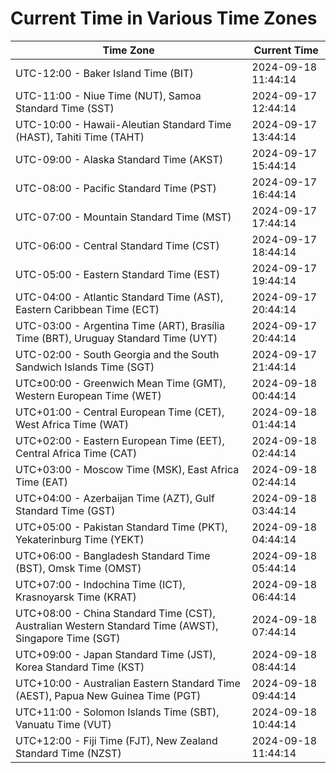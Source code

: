 # Current Time in Various Time Zones

| Time Zone | Current Time |
|-----------|--------------|
| UTC-12:00 - Baker Island Time (BIT) | 2024-09-18 11:44:14 |
| UTC-11:00 - Niue Time (NUT), Samoa Standard Time (SST) | 2024-09-17 12:44:14 |
| UTC-10:00 - Hawaii-Aleutian Standard Time (HAST), Tahiti Time (TAHT) | 2024-09-17 13:44:14 |
| UTC-09:00 - Alaska Standard Time (AKST) | 2024-09-17 15:44:14 |
| UTC-08:00 - Pacific Standard Time (PST) | 2024-09-17 16:44:14 |
| UTC-07:00 - Mountain Standard Time (MST) | 2024-09-17 17:44:14 |
| UTC-06:00 - Central Standard Time (CST) | 2024-09-17 18:44:14 |
| UTC-05:00 - Eastern Standard Time (EST) | 2024-09-17 19:44:14 |
| UTC-04:00 - Atlantic Standard Time (AST), Eastern Caribbean Time (ECT) | 2024-09-17 20:44:14 |
| UTC-03:00 - Argentina Time (ART), Brasília Time (BRT), Uruguay Standard Time (UYT) | 2024-09-17 20:44:14 |
| UTC-02:00 - South Georgia and the South Sandwich Islands Time (SGT) | 2024-09-17 21:44:14 |
| UTC±00:00 - Greenwich Mean Time (GMT), Western European Time (WET) | 2024-09-18 00:44:14 |
| UTC+01:00 - Central European Time (CET), West Africa Time (WAT) | 2024-09-18 01:44:14 |
| UTC+02:00 - Eastern European Time (EET), Central Africa Time (CAT) | 2024-09-18 02:44:14 |
| UTC+03:00 - Moscow Time (MSK), East Africa Time (EAT) | 2024-09-18 02:44:14 |
| UTC+04:00 - Azerbaijan Time (AZT), Gulf Standard Time (GST) | 2024-09-18 03:44:14 |
| UTC+05:00 - Pakistan Standard Time (PKT), Yekaterinburg Time (YEKT) | 2024-09-18 04:44:14 |
| UTC+06:00 - Bangladesh Standard Time (BST), Omsk Time (OMST) | 2024-09-18 05:44:14 |
| UTC+07:00 - Indochina Time (ICT), Krasnoyarsk Time (KRAT) | 2024-09-18 06:44:14 |
| UTC+08:00 - China Standard Time (CST), Australian Western Standard Time (AWST), Singapore Time (SGT) | 2024-09-18 07:44:14 |
| UTC+09:00 - Japan Standard Time (JST), Korea Standard Time (KST) | 2024-09-18 08:44:14 |
| UTC+10:00 - Australian Eastern Standard Time (AEST), Papua New Guinea Time (PGT) | 2024-09-18 09:44:14 |
| UTC+11:00 - Solomon Islands Time (SBT), Vanuatu Time (VUT) | 2024-09-18 10:44:14 |
| UTC+12:00 - Fiji Time (FJT), New Zealand Standard Time (NZST) | 2024-09-18 11:44:14 |
